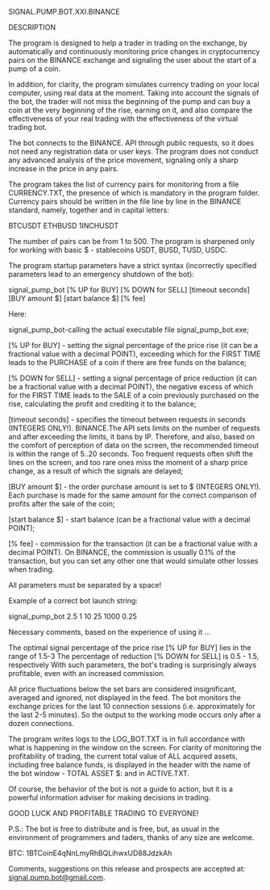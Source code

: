 SIGNAL.PUMP.BOT.XXI.BINANCE

DESCRIPTION

The program is designed to help a trader in trading on the exchange, by automatically and continuously monitoring price changes
in cryptocurrency pairs on the BINANCE exchange and signaling the user about the start of a pump of a coin.

In addition, for clarity, the program simulates currency trading on your local computer, using real data at the moment.
Taking into account the signals of the bot, the trader will not miss the beginning of the pump and can buy a coin at the very beginning of the rise, earning on it,
and also compare the effectiveness of your real trading with the effectiveness of the virtual trading bot.

The bot connects to the BINANCE. API through public requests, so it does not need any registration data or user keys.
The program does not conduct any advanced analysis of the price movement, signaling only a sharp increase in the price in any pairs.

The program takes the list of currency pairs for monitoring from a file CURRENCY.TXT, the presence of which is mandatory in the program folder.
Currency pairs should be written in the file line by line in the BINANCE standard, namely, together and in capital letters:

BTCUSDT
ETHBUSD
1INCHUSDT

The number of pairs can be from 1 to 500.
The program is sharpened only for working with basic $ - stablecoins USDT, BUSD, TUSD, USDC.

The program startup parameters have a strict syntax (incorrectly specified parameters lead to an emergency shutdown of the bot):

signal_pump_bot [% UP for BUY] [% DOWN for SELL] [timeout seconds] [BUY amount $] [start balance $] [% fee]



Here:

signal_pump_bot-calling the actual executable file signal_pump_bot.exe;

[% UP for BUY] - setting the signal percentage of the price rise (it can be a fractional value with a decimal POINT),
exceeding which for the FIRST TIME leads to the PURCHASE of a coin if there are free funds on the balance;

[% DOWN for SELL] - setting a signal percentage of price reduction (it can be a fractional value with a decimal POINT), the
negative excess of which for the FIRST TIME leads to the SALE of a coin previously purchased on the rise,
calculating the profit and crediting it to the balance;

[timeout seconds] - specifies the timeout between requests in seconds (INTEGERS ONLY!). BINANCE.The API sets limits on the number of requests
and after exceeding the limits, it bans by IP. Therefore, and also, based on the comfort of perception of data on the screen,
the recommended timeout is within the range of 5..20 seconds. Too frequent requests often shift the lines on the screen,
and too rare ones miss the moment of a sharp price change, as a result of which the signals are delayed;

[BUY amount $] - the order purchase amount is set to $ (INTEGERS ONLY!).
Each purchase is made for the same amount for the correct comparison of profits after the sale of the coin;

[start balance $] - start balance (can be a fractional value with a decimal POINT);

[% fee] - commission for the transaction (it can be a fractional value with a decimal POINT). On BINANCE, the commission is usually 0.1% of the transaction,
but you can set any other one that would simulate other losses when trading.



All parameters must be separated by a space!

Example of a correct bot launch string:


signal_pump_bot 2.5 1 10 25 1000 0.25


Necessary comments, based on the experience of using it ...

The optimal signal percentage of the price rise [% UP for BUY] lies in the range of 1.5-3
The percentage of reduction [% DOWN for SELL] is 0.5 - 1.5, respectively
With such parameters, the bot's trading is surprisingly always profitable, even with an increased commission.

All price fluctuations below the set bars are considered insignificant, averaged and ignored, not displayed in the feed.
The bot monitors the exchange prices for the last 10 connection sessions (i.e. approximately for the last 2-5 minutes).
So the output to the working mode occurs only after a dozen connections.

The program writes logs to the LOG_BOT.TXT is in full accordance with what is happening in the window on the screen.
For clarity of monitoring the profitability of trading, the current total value of ALL acquired assets,
including free balance funds, is displayed in the header with the name of the bot window - TOTAL ASSET $: and in ACTIVE.TXT.

Of course, the behavior of the bot is not a guide to action, but it is a powerful information adviser for making decisions in trading.


GOOD LUCK AND PROFITABLE TRADING TO EVERYONE!


P.S.:
The bot is free to distribute and is free, but, as usual in the environment of programmers and taders,
thanks of any size are welcome.

BTC: 1BTCoinE4qNnLmyRhBQLihwxUD88JdzkAh

Comments, suggestions on this release and prospects are accepted at:  signal.pump.bot@gmail.com.
